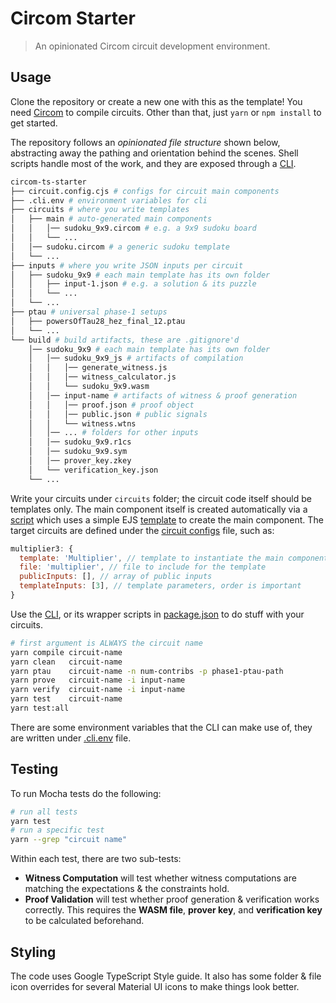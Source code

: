 # Circom Starter

> An opinionated Circom circuit development environment.

## Usage

Clone the repository or create a new one with this as the template! You need [Circom](https://docs.circom.io/getting-started/installation/) to compile circuits. Other than that, just `yarn` or `npm install` to get started.

The repository follows an _opinionated file structure_ shown below, abstracting away the pathing and orientation behind the scenes. Shell scripts handle most of the work, and they are exposed through a [CLI](./scripts/main.sh).

```sh
circom-ts-starter
├── circuit.config.cjs # configs for circuit main components
├── .cli.env # environment variables for cli
├── circuits # where you write templates
│   ├── main # auto-generated main components
│   │   │── sudoku_9x9.circom # e.g. a 9x9 sudoku board
│   │   └── ...
│   │── sudoku.circom # a generic sudoku template
│   └── ...
├── inputs # where you write JSON inputs per circuit
│   ├── sudoku_9x9 # each main template has its own folder
│   │   ├── input-1.json # e.g. a solution & its puzzle
│   │   └── ...
│   └── ...
├── ptau # universal phase-1 setups
│   ├── powersOfTau28_hez_final_12.ptau
│   └── ...
└── build # build artifacts, these are .gitignore'd
    │── sudoku_9x9 # each main template has its own folder
    │   │── sudoku_9x9_js # artifacts of compilation
    │   │   │── generate_witness.js
    │   │   │── witness_calculator.js
    │   │   └── sudoku_9x9.wasm
    │   │── input-name # artifacts of witness & proof generation
    │   │   │── proof.json # proof object
    │   │   │── public.json # public signals
    │   │   └── witness.wtns
    │   │── ... # folders for other inputs
    │   │── sudoku_9x9.r1cs
    │   │── sudoku_9x9.sym
    │   │── prover_key.zkey
    │   └── verification_key.json
    └── ...
```

Write your circuits under `circuits` folder; the circuit code itself should be templates only. The main component itself is created automatically via a [script](./scripts/instantiate.js) which uses a simple EJS [template](./circuits/main/_template.circom) to create the main component. The target circuits are defined under the [circuit configs](./circuit.config.cjs) file, such as:

```js
multiplier3: {
  template: 'Multiplier', // template to instantiate the main component
  file: 'multiplier', // file to include for the template
  publicInputs: [], // array of public inputs
  templateInputs: [3], // template parameters, order is important
}
```

Use the [CLI](./scripts/cli.sh), or its wrapper scripts in [package.json](./package.json) to do stuff with your circuits.

```bash
# first argument is ALWAYS the circuit name
yarn compile circuit-name
yarn clean   circuit-name
yarn ptau    circuit-name -n num-contribs -p phase1-ptau-path
yarn prove   circuit-name -i input-name
yarn verify  circuit-name -i input-name
yarn test    circuit-name
yarn test:all
```

There are some environment variables that the CLI can make use of, they are written under [.cli.env](./.cli.env) file.

## Testing

To run Mocha tests do the following:

```bash
# run all tests
yarn test
# run a specific test
yarn --grep "circuit name"
```

Within each test, there are two sub-tests:

- **Witness Computation** will test whether witness computations are matching the expectations & the constraints hold.
- **Proof Validation** will test whether proof generation & verification works correctly. This requires the **WASM file**, **prover key**, and **verification key** to be calculated beforehand.

## Styling

The code uses Google TypeScript Style guide. It also has some folder & file icon overrides for several Material UI icons to make things look better.
